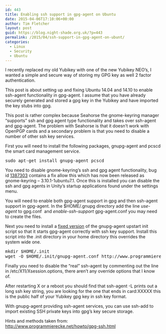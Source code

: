 ```yaml
---
id: 443
title: Enabling ssh support in gpg-agent on Ubuntu
date: 2015-04-06T17:10:06+00:00
author: Tim Fletcher
layout: post
guid: https://blog.night-shade.org.uk/?p=443
permalink: /2015/04/ssh-support-in-gpg-agent-on-ubunt/
categories:
  - Linux
  - Security
  - Ubuntu
---
```

I recently replaced my old Yubikey with one of the new Yubikey NEO&#8217;s, I wanted a simple and secure way of storing my GPG key as well 2 factor authentication.

This post is about setting up and fixing Ubuntu 14.04 and 14.10 to enable ssh-agent functionality in gpg-agent. I assume that you have already securely generated and stored a gpg key in the Yubikey and have imported the key stubs into gpg.

This post is rather complex because Seahorse the gnome-keyring manager &#8220;supports&#8221; ssh and gpg agent type functionality and takes over ssh-agent and gpg-agent. The problem with Seahorse is that it doesn&#8217;t work with OpenPGP cards and a secondary problem is that you need to disable a number of other ssh key services.

First you will need to install the following packages, gnupg-agent and pcscd the smart card management service.

<pre>sudo apt-get install gnupg-agent pcscd</pre>

<p id="yui_3_10_3_1_1428335783492_465">
  You need to disable gnome-keyring&#8217;s ssh and gpg agent functionality, bug id <a href="https://bugs.launchpad.net/ubuntu/+source/gnome-keyring/+bug/1387303">1387303</a> contains a fix allow this which has now been released as gnome-keyring &#8211; 3.10.1-1ubuntu7.1. Once this is installed you can disable the ssh and gpg agents in Unity&#8217;s startup applications found under the settings menu.
</p>

You will need to enable both gpg-agent support in gpg and then ssh-agent support in gpg-agent. In the $HOME/.gnupg directory add the line _use-agent_ to gpg.conf  and _enable-ssh-support_ gpg-agent.conf you may need to create the files.

Next you need to install a [fixed version](http://www.programmierecke.net/howto/gpg-agent.conf) of the gnupg-agent upstart init script so that it starts gpg-agent correctly with ssh key support. Install this script into the .init directory in your home directory this overrides the system wide one.

<pre>mkdir $HOME/.init
wget -O $HOME/.init/gnupg-agent.conf http://www.programmierecke.net/howto/gpg-agent.conf</pre>

Finally you need to disable the &#8220;real&#8221; ssh-agent by commenting out the line in /etc/X11/Xsession.options, there aren&#8217;t any override options that I know of.

After restarting X or a reboot you should find that ssh-agent -L prints out a long ssh key string, you are looking for the one that ends in card:XXXXX this is the public half of your Yubikey gpg key in ssh key format.

With gnupg-agent providing ssh-agent services, you can use ssh-add to import existing SSH private keys into gpg&#8217;s key secure storage.

Hints and methods taken from: <http://www.programmierecke.net/howto/gpg-ssh.html>